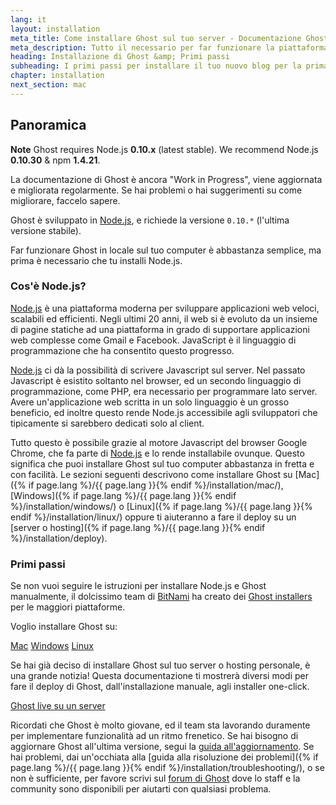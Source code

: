```yaml
---
lang: it
layout: installation
meta_title: Come installare Ghost sul tuo server - Documentazione Ghost
meta_description: Tutto il necessario per far funzionare la piattaforma di blogging Ghost in locale e in remoto.
heading: Installazione di Ghost &amp; Primi passi
subheading: I primi passi per installare il tuo nuovo blog per la prima volta.
chapter: installation
next_section: mac
---
```


## Panoramica <a id="overview"></a>

<p class="note"><strong>Note</strong> Ghost requires Node.js <strong>0.10.x</strong> (latest stable). We recommend Node.js <strong>0.10.30</strong> & npm <strong>1.4.21</strong>.</p>

La documentazione di Ghost è ancora "Work in Progress", viene aggiornata e migliorata regolarmente. Se hai problemi o hai suggerimenti su come migliorare, faccelo sapere.

Ghost è sviluppato in [Node.js](http://nodejs.org), e richiede la versione `0.10.*` (l'ultima versione stabile).

Far funzionare Ghost in locale sul tuo computer è abbastanza semplice, ma prima è necessario che tu installi Node.js.

### Cos'è Node.js?

[Node.js](http://nodejs.org) è una piattaforma moderna per sviluppare applicazioni web veloci, scalabili ed efficienti.
    Negli ultimi 20 anni, il web si è evoluto da un insieme di pagine statiche ad una piattaforma in grado di supportare applicazioni web complesse come Gmail e Facebook.
    JavaScript è il linguaggio di programmazione che ha consentito questo progresso.

[Node.js](http://nodejs.org) ci dà la possibilità di scrivere Javascript sul server. Nel passato Javascript è esistito soltanto nel browser, ed un secondo linguaggio di programmazione, come PHP, era necessario per programmare lato server. Avere un'applicazione web scritta in un solo linguaggio è un grosso beneficio, ed inoltre questo rende Node.js accessibile agli sviluppatori che tipicamente si sarebbero dedicati solo al client.

Tutto questo è possibile grazie al motore Javascript del browser Google Chrome, che fa parte di [Node.js](http://nodejs.org) e lo rende installabile ovunque. Questo significa che puoi installare Ghost sul tuo computer abbastanza in fretta e con facilità.
    Le sezioni seguenti descrivono come installare Ghost su [Mac]({% if page.lang %}/{{ page.lang }}{% endif %}/installation/mac/),  [Windows]({% if page.lang %}/{{ page.lang }}{% endif %}/installation/windows/) o [Linux]({% if page.lang %}/{{ page.lang }}{% endif %}/installation/linux/) oppure ti aiuteranno a fare il deploy su un [server o hosting]({% if page.lang %}/{{ page.lang }}{% endif %}/installation/deploy).

### Primi passi

Se non vuoi seguire le istruzioni per installare Node.js e Ghost manualmente, il dolcissimo team di [BitNami](http://bitnami.com/) ha creato dei [Ghost installers](http://bitnami.com/stack/ghost) per le maggiori piattaforme.

Voglio installare Ghost su:

<div class="text-center install-ghost">
    <a href="{% if page.lang %}/{{ page.lang }}{% endif %}/installation/mac/" class="btn btn-success btn-large">Mac</a>
    <a href="{% if page.lang %}/{{ page.lang }}{% endif %}/installation/windows/" class="btn btn-success btn-large">Windows</a>
    <a href="{% if page.lang %}/{{ page.lang }}{% endif %}/installation/linux/" class="btn btn-success btn-large">Linux</a>
</div>

Se hai già deciso di installare Ghost sul tuo server o hosting personale, è una grande notizia! Questa documentazione ti mostrerà diversi modi per fare il deploy di Ghost, dall'installazione manuale, agli installer one-click.

<div class="text-center install-ghost">
    <a href="{% if page.lang %}/{{ page.lang }}{% endif %}/installation/deploy/" class="btn btn-success btn-large">Ghost live su un server</a>
</div>

Ricordati che Ghost è molto giovane, ed il team sta lavorando duramente per implementare funzionalità ad un ritmo frenetico. Se hai bisogno di aggiornare Ghost all'ultima versione, segui la [guida all'aggiornamento](/installation/upgrading/).
    Se hai problemi, dai un'occhiata alla [guida alla risoluzione dei problemi]({% if page.lang %}/{{ page.lang }}{% endif %}/installation/troubleshooting/), o se non è sufficiente, per favore scrivi sul [forum di Ghost](http://ghost.org/forum) dove lo staff e la community sono disponibili per aiutarti con qualsiasi problema.

